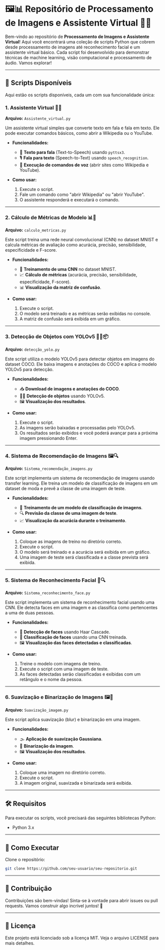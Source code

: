 # 🖼️📊 Repositório de Processamento de Imagens e Assistente Virtual 🤖🎤

Bem-vindo ao repositório de **Processamento de Imagens e Assistente Virtual**! Aqui você encontrará uma coleção de scripts Python que cobrem desde processamento de imagens até reconhecimento facial e um assistente virtual básico. Cada script foi desenvolvido para demonstrar técnicas de machine learning, visão computacional e processamento de áudio. Vamos explorar!

---

## 🚀 **Scripts Disponíveis**

Aqui estão os scripts disponíveis, cada um com sua funcionalidade única:

### 1. **Assistente Virtual** 🤖🎤
**Arquivo:** `Assistente_virtual.py`

Um assistente virtual simples que converte texto em fala e fala em texto. Ele pode executar comandos básicos, como abrir a Wikipedia ou o YouTube.

- **Funcionalidades:**
  - 🎤 **Texto para fala** (Text-to-Speech) usando `pyttsx3`.
  - 🎙️ **Fala para texto** (Speech-to-Text) usando `speech_recognition`.
  - 🚀 **Execução de comandos de voz** (abrir sites como Wikipedia e YouTube).

- **Como usar:**
  1. Execute o script.
  2. Fale um comando como "abrir Wikipedia" ou "abrir YouTube".
  3. O assistente responderá e executará o comando.

---

### 2. **Cálculo de Métricas de Modelo** 📊🧠
**Arquivo:** `calculo_metricas.py`

Este script treina uma rede neural convolucional (CNN) no dataset MNIST e calcula métricas de avaliação como acurácia, precisão, sensibilidade, especificidade e F-score.

- **Funcionalidades:**
  - 🧠 **Treinamento de uma CNN** no dataset MNIST.
  - 📈 **Cálculo de métricas** (acurácia, precisão, sensibilidade, especificidade, F-score).
  - 📊 **Visualização da matriz de confusão**.

- **Como usar:**
  1. Execute o script.
  2. O modelo será treinado e as métricas serão exibidas no console.
  3. A matriz de confusão será exibida em um gráfico.

---

### 3. **Detecção de Objetos com YOLOv5** 🕵️‍♂️📦
**Arquivo:** `detecção_yolo.py`

Este script utiliza o modelo YOLOv5 para detectar objetos em imagens do dataset COCO. Ele baixa imagens e anotações do COCO e aplica o modelo YOLOv5 para detecção.

- **Funcionalidades:**
  - 📥 **Download de imagens e anotações do COCO**.
  - 🕵️‍♂️ **Detecção de objetos** usando YOLOv5.
  - 🖼️ **Visualização dos resultados**.

- **Como usar:**
  1. Execute o script.
  2. As imagens serão baixadas e processadas pelo YOLOv5.
  3. Os resultados serão exibidos e você poderá avançar para a próxima imagem pressionando Enter.

---

### 4. **Sistema de Recomendação de Imagens** 🖼️🔍
**Arquivo:** `Sistema_recomendação_imagens.py`

Este script implementa um sistema de recomendação de imagens usando transfer learning. Ele treina um modelo de classificação de imagens em um dataset de moda e prevê a classe de uma imagem de teste.

- **Funcionalidades:**
  - 🧠 **Treinamento de um modelo de classificação de imagens**.
  - 🔍 **Previsão da classe de uma imagem de teste**.
  - 📈 **Visualização da acurácia durante o treinamento**.

- **Como usar:**
  1. Coloque as imagens de treino no diretório correto.
  2. Execute o script.
  3. O modelo será treinado e a acurácia será exibida em um gráfico.
  4. Uma imagem de teste será classificada e a classe prevista será exibida.

---

### 5. **Sistema de Reconhecimento Facial** 👤🔍
**Arquivo:** `Sistema_reconhecimento_face.py`

Este script implementa um sistema de reconhecimento facial usando uma CNN. Ele detecta faces em uma imagem e as classifica como pertencentes a uma de duas pessoas.

- **Funcionalidades:**
  - 👤 **Detecção de faces** usando Haar Cascade.
  - 🧠 **Classificação de faces** usando uma CNN treinada.
  - 🖼️ **Visualização das faces detectadas e classificadas**.

- **Como usar:**
  1. Treine o modelo com imagens de treino.
  2. Execute o script com uma imagem de teste.
  3. As faces detectadas serão classificadas e exibidas com um retângulo e o nome da pessoa.

---

### 6. **Suavização e Binarização de Imagens** 🖼️🔳
**Arquivo:** `Suavização_imagem.py`

Este script aplica suavização (blur) e binarização em uma imagem.

- **Funcionalidades:**
  - 🌫️ **Aplicação de suavização Gaussiana**.
  - 🔳 **Binarização da imagem**.
  - 🖼️ **Visualização dos resultados**.

- **Como usar:**
  1. Coloque uma imagem no diretório correto.
  2. Execute o script.
  3. A imagem original, suavizada e binarizada será exibida.

---

## 🛠️ **Requisitos**

Para executar os scripts, você precisará das seguintes bibliotecas Python:

- Python 3.x
  
---

## 🚀 **Como Executar**

Clone o repositório:
   ```bash
   git clone https://github.com/seu-usuario/seu-repositorio.git
   ```
---

## 🤝 **Contribuição**

Contribuições são bem-vindas! Sinta-se à vontade para abrir issues ou pull requests. Vamos construir algo incrível juntos! 🚀

---

## 📜 **Licença**

Este projeto está licenciado sob a licença MIT. Veja o arquivo LICENSE para mais detalhes.

